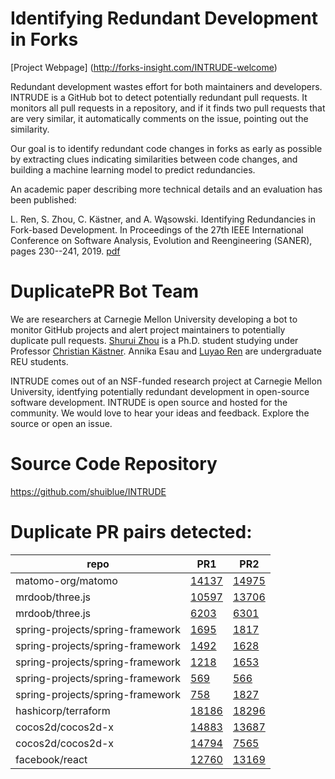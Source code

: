 # Identifying Redundant Development in Forks 

[Project Webpage] (http://forks-insight.com/INTRUDE-welcome)

Redundant development wastes effort for both maintainers and developers. INTRUDE is a GitHub bot to detect potentially redundant pull requests. It monitors all pull requests in a repository, and if it finds two pull requests that are very similar, it automatically comments on the issue, pointing out the similarity.

Our goal is to identify redundant code changes in forks as early as possible by extracting clues indicating similarities between code changes, and building a machine learning model to predict redundancies.

An academic paper describing more technical details and an evaluation has been published:

L. Ren, S. Zhou, C. Kästner, and A. Wąsowski. Identifying Redundancies in Fork-based Development. In Proceedings of the 27th IEEE International Conference on Software Analysis, Evolution and Reengineering (SANER), pages 230--241, 2019. [pdf](https://www.cs.cmu.edu/~shuruiz/paper/saner19-RedundantDev.pdf)


# DuplicatePR Bot Team
We are researchers at Carnegie Mellon University developing a bot to monitor GitHub projects and alert project maintainers to potentially duplicate pull requests. [Shurui Zhou](https://www.cs.cmu.edu/~shuruiz) is a Ph.D. student studying under Professor [Christian Kästner](https://www.cs.cmu.edu/~ckaestne/). Annika Esau and [Luyao Ren](http://luyaoren.com/) are undergraduate REU students.

INTRUDE comes out of an NSF-funded research project at Carnegie Mellon University, identfying potentially redundant development in open-source software development. INTRUDE is open source and hosted for the community. We would love to hear your ideas and feedback. Explore the source or open an issue.

# Source Code Repository

https://github.com/shuiblue/INTRUDE

# Duplicate PR pairs detected:

| repo |PR1   |PR2   |
|---|---|---|
| matomo-org/matomo|[14137](https://github.com/matomo-org/matomo/pull/14137)|[14975](https://github.com/matomo-org/matomo/pull/14975)|  
|mrdoob/three.js|[10597](https://github.com/mrdoob/three.js/pull/10597)|[13706](https://github.com/mrdoob/three.js/pull/13706)|
|mrdoob/three.js|[6203](https://github.com/mrdoob/three.js/pull/6203)|[6301](https://github.com/mrdoob/three.js/pull/6301)|
|spring-projects/spring-framework|[1695](https://github.com/spring-projects/spring-framework/pull/1695)|[1817](https://github.com/spring-projects/spring-framework/pull/1817)|
|spring-projects/spring-framework|[1492](https://github.com/spring-projects/spring-framework/pull/1492)|[1628](https://github.com/spring-projects/spring-framework/pull/1628)|
|spring-projects/spring-framework|[1218](https://github.com/spring-projects/spring-framework/pull/1218)|[1653](https://github.com/spring-projects/spring-framework/pull/1653)|
|spring-projects/spring-framework|[569](https://github.com/spring-projects/spring-framework/pull/569)|[566](https://github.com/spring-projects/spring-framework/pull/566)|
|spring-projects/spring-framework|[758](https://github.com/spring-projects/spring-framework/pull/758)|[1827](https://github.com/spring-projects/spring-framework/pull/1827)|
|hashicorp/terraform|[18186](https://github.com/hashicorp/terraform/pull/18186)|[18296](https://github.com/hashicorp/terraform/pull/18296)|
|cocos2d/cocos2d-x|[14883](https://github.com/cocos2d/cocos2d-x/pull/14883)|[13687](https://github.com/cocos2d/cocos2d-x/pull/13687)|
|cocos2d/cocos2d-x|[14794](https://github.com/cocos2d/cocos2d-x/pull/14794)|[7565](https://github.com/cocos2d/cocos2d-x/pull/7565)|
|facebook/react|[12760](https://github.com/facebook/react/pull/12760)|[13169](https://github.com/facebook/react/pull/13169)|
